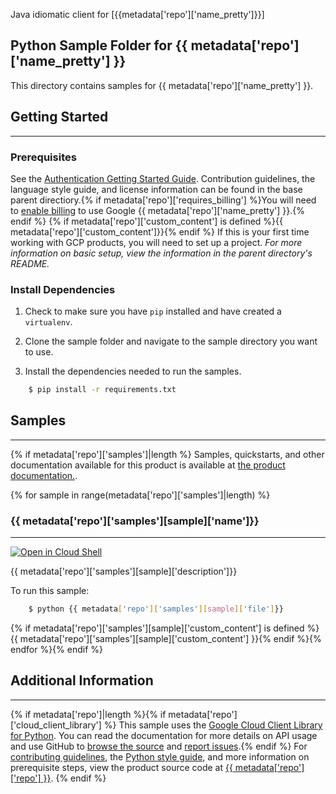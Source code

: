 [//]: # "This README.md file is auto-generated, all changes to this file will be lost."
[//]: # "To regenerate it, use `python -m synthtool`."
Java idiomatic client for [{{metadata['repo']['name_pretty']}}]
## Python Sample Folder for {{ metadata['repo']['name_pretty'] }} 

This directory contains samples for {{ metadata['repo']['name_pretty'] }}.

## Getting Started
-------------------------------------------------------------------------------

### Prerequisites
See the [Authentication Getting Started Guide][authentication]. Contribution guidelines, the language style guide, and license information can be found in the base parent directiory.{% if metadata['repo']['requires_billing'] %}You will need to [enable billing][enable_billing] to use Google {{ metadata['repo']['name_pretty'] }}.{% endif %}
{% if metadata['repo']['custom_content'] is defined %}{{ metadata['repo']['custom_content']}}{% endif %}
If this is your first time working with GCP products, you will need to set up a project. *For more information on basic setup, view the information in the parent directory's README.*

### Install Dependencies

1. Check to make sure you have `pip` installed and have created a `virtualenv`.

1. Clone the sample folder and navigate to the sample directory you want to use.

1. Install the dependencies needed to run the samples.

```bash
    $ pip install -r requirements.txt
```

## Samples
-------------------------------------------------------------------------------
{% if metadata['repo']['samples']|length %}
Samples, quickstarts, and other documentation available for this product is available at <a href="{{ metadata['repo']['product_documentation'] }}">the product documentation.</a>.

{% for sample in range(metadata['repo']['samples']|length) %}
### {{ metadata['repo']['samples'][sample]['name']}}
-------------------------------------------------------------------------------

<a href="https://console.cloud.google.com/cloudshell/open?git_repo=https://github.com/{{ metadata['repo']['repo'] }}&page=editor&open_in_editor={{ metadata['repo']['samples'][sample]['file'] }}">
         <img alt="Open in Cloud Shell" src="http://gstatic.com/cloudssh/images/open-btn.png">
</a>

{{ metadata['repo']['samples'][sample]['description']}}

To run this sample:

```bash
    $ python {{ metadata['repo']['samples'][sample]['file']}}
```
{% if metadata['repo']['samples'][sample]['custom_content'] is defined %}{{ metadata['repo']['samples'][sample]['custom_content'] }}{% endif %}{% endfor %}{% endif %}

## Additional Information
-------------------------------------------------------------------------------
{% if metadata['repo']|length %}{% if metadata['repo']['cloud_client_library'] %}
This sample uses the [Google Cloud Client Library for Python][client_library_python].
You can read the documentation for more details on API usage and use GitHub
to [browse the source][source] and  [report issues][issues].{% endif %}
For [contributing guidelines][contrib_guide], the [Python style guide][py_style], and more information on prerequisite steps, view
the product source code at <a href="https://github.com/{{ metadata['repo']['repo'] }}">{{ metadata['repo']['repo'] }}</a>.
{% endif %}

[authentication]: https://cloud.google.com/docs/authentication/getting-started
[enable_billing]:https://cloud.google.com/apis/docs/getting-started#enabling_billing
[client_library_python]: https://googlecloudplatform.github.io/google-cloud-python/
[source]: https://github.com/GoogleCloudPlatform/google-cloud-python
[issues]: https://github.com/GoogleCloudPlatform/google-cloud-python/issues
[contrib_guide]: https://github.com/googleapis/google-cloud-python/blob/master/CONTRIBUTING.rst
[py_style]: http://google.github.io/styleguide/pyguide.html